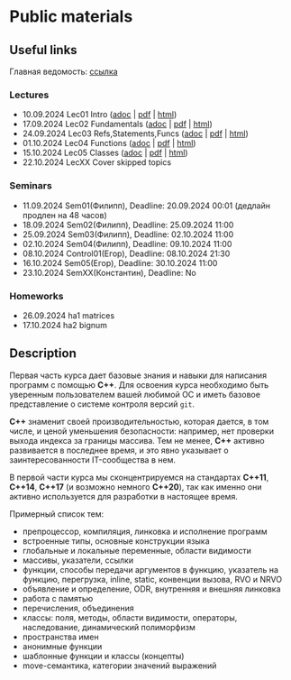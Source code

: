 # Public materials

## Useful links

Главная ведомость: [ссылка](https://docs.google.com/spreadsheets/d/1SvCU-OZ8IP7f32Tez5Olz0t2vpuykRampEqzcTDE-ro/edit)

### Lectures

- 10.09.2024 Lec01 Intro ([adoc](/lec-01-01/lec-01-01.adoc) | [pdf](/lec-01-01/lec-01-01.pdf) | [html](https://htmlpreview.github.io/?https://github.com/cpp-practice/moderncpp-course-2425-public/blob/main/lec-01-01/html/%D0%A1%2B%2B.html#/))
- 17.09.2024 Lec02 Fundamentals ([adoc](/lec-01-02/lec-01-02.adoc) | [pdf](/lec-01-02/lec-01-02.pdf) | [html](https://htmlpreview.github.io/?https://github.com/cpp-practice/moderncpp-course-2425-public/blob/main/lec-01-02/html/%D0%A1%2B%2B.html#/))
- 24.09.2024 Lec03 Refs,Statements,Funcs ([adoc](/lec-01-03/lec-01-03.adoc) | [pdf](/lec-01-03/lec-01-03.pdf) | [html](https://htmlpreview.github.io/?https://github.com/cpp-practice/moderncpp-course-2425-public/blob/main/lec-01-03/html/%D0%A1%2B%2B.html#/))
- 01.10.2024 Lec04 Functions ([adoc](/lec-01-04/lec-01-04.adoc) | [pdf](/lec-01-04/lec-01-04.pdf) | [html](https://htmlpreview.github.io/?https://github.com/cpp-practice/moderncpp-course-2425-public/blob/main/lec-01-04/html/%D0%A1%2B%2B.html#/))
- 15.10.2024 Lec05 Classes ([adoc](/lec-01-05/lec-01-05.adoc) | [pdf](/lec-01-05/lec-01-05.pdf) | [html](https://htmlpreview.github.io/?https://github.com/cpp-practice/moderncpp-course-2425-public/blob/main/lec-01-05/html/%D0%A1%2B%2B.html#/))
- 22.10.2024 LecXX Cover skipped topics

### Seminars

- 11.09.2024 Sem01(Филипп), Deadline: 20.09.2024 00:01 (дедлайн продлен на 48 часов)
- 18.09.2024 Sem02(Филипп), Deadline: 25.09.2024 11:00
- 25.09.2024 Sem03(Филипп), Deadline: 02.10.2024 11:00
- 02.10.2024 Sem04(Филипп), Deadline: 09.10.2024 11:00
- 08.10.2024 Control01(Егор), Deadline: 08.10.2024 21:30
- 16.10.2024 Sem05(Егор), Deadline: 30.10.2024 11:00
- 23.10.2024 SemXX(Константин), Deadline: No

### Homeworks

- 26.09.2024 ha1 matrices
- 17.10.2024 ha2 bignum

## Description

Первая часть курса дает базовые знания и навыки для написания программ с помощью **С++**. Для освоения курса необходимо быть уверенным пользователем вашей любимой ОС и иметь базовое представление о системе контроля версий `git`.

**C++** знаменит своей производительностью, которая дается, в том числе, и ценой уменьшения безопасности: например, нет проверки выхода индекса за границы массива. Тем не менее, **C++** активно развивается в последнее время, и это явно указывает о заинтересованности IT-сообщества в нем.

В первой части курса мы сконцентрируемся на стандартах **C++11**, **C++14**, **C++17** (и возможно немного **C++20**), так как именно они активно используется для разработки в настоящее время.

Примерный список тем:

 - препроцессор, компиляция, линковка и исполнение программ
 - встроенные типы, основные конструкции языка
 - глобальные и локальные переменные, области видимости
 - массивы, указатели, ссылки
 - функции, способы передачи аргументов в функцию, указатель на функцию, перегрузка, inline, static, конвенции вызова, RVO и NRVO
 - объявление и определение, ODR, внутренняя и внешняя линковка
 - работа с памятью
 - перечисления, объединения
 - классы: поля, методы, области видимости, операторы, наследование, динамический полиморфизм
 - пространства имен
 - анонимные функции
 - шаблонные функции и классы (концепты)
 - move-семантика, категории значений выражений
